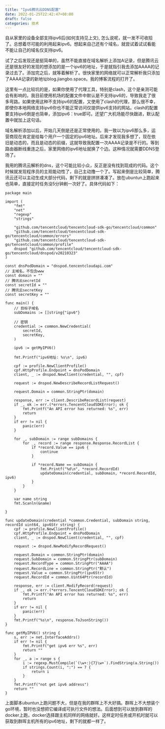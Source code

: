 ```yaml
---
title: "Ipv6腾讯云DDNS配置"
date: 2022-01-25T22:42:47+08:00
draft: false
categories: 技术
---
```


自从家里的设备全部支持ipv6后(如何支持见上文), 怎么说呢，就一发不可收拾了。总想着尽可能的利用起来ipv6。想起来自己还有个域名，就尝试着试试看能不能让自己的域名仅支持ipv6。



试了之后发现还是挺简单的，虽然不能直接在域名解析上添加A记录，但是腾讯云还是很友好的发现的想添加的是一个ipv6的地址，于是就指引我去添加AAAA的记录过去了。添加完之后，就等着解析了。很快家里的网络就可以正常解析我只添加了AAAA记录的新地址blog.jiangbo.space。我的博客流程的打开了。



这里有一点比较坑的是，如果你使用了代理工具，特别是clash，这个是亲测可能会有影响的。我目前使用机场的配置文件中默认是不支持ipv6的，导致我走了很多弯路。如果使用这种不支持ipv6的配置，又使用了clash的代理，那么很不幸，即使你本地网络支持ipv6你也不能正常访问仅提供ipv6支持的网站。clash的配置要支持ipv6倒是也简单，添加ipv6：true即可。还望广大机场能尽快跟进，默认配置中就加上这句话。



域名解析添加以后，开始几天倒是还是正常使用的。我一致以为ipv6那么多，运营商现在肯定是给每个用户一个固定的ipv6地址。后来才发现我多想了，现在依旧是动态的，而且是动态的前缀，这就导致我配置一次AAAA记录是不行的。等到路由器断线重连之后，家里网络的ipv6地址就换了个边。这种情况就需要DDNS登场了。



我用的腾讯云解析的dns，这个可能比较小众，反正是没有找到现成的代码。这个时候就发现程序员的主观能动性了，自己主动撸一个了。写起来倒是比较简单，腾讯云还可以主动生成大部分代码，剩下的就是拼拼凑凑了。放在ubuntun上跑起来也简单，直接定时任务没5分钟刷一次好了。具体代码如下：

```
package main

import (
	"fmt"
	"net"
	"regexp"
	"strings"

	"github.com/tencentcloud/tencentcloud-sdk-go/tencentcloud/common"
	"github.com/tencentcloud/tencentcloud-sdk-go/tencentcloud/common/errors"
	"github.com/tencentcloud/tencentcloud-sdk-go/tencentcloud/common/profile"
	dnspod "github.com/tencentcloud/tencentcloud-sdk-go/tencentcloud/dnspod/v20210323"
)

const dnsPodDomain = "dnspod.tencentcloudapi.com"
// 主域名，不包含www
const domain = ""
// 腾讯云secretId
const secretId = ""
// 腾讯云secretKey
const secretKey = ""

func main() {
	// 目标子域名
	subDomains := []string{"ipv6"}

	// 密钥
	credential := common.NewCredential(
		secretId,
		secretKey,
	)

	ipv6 := getMyIPV6()

	fmt.Printf("ipv6地址: %s\n", ipv6)

	cpf := profile.NewClientProfile()
	cpf.HttpProfile.Endpoint = dnsPodDomain
	client, _ := dnspod.NewClient(credential, "", cpf)

	request := dnspod.NewDescribeRecordListRequest()

	request.Domain = common.StringPtr(domain)

	response, err := client.DescribeRecordList(request)
	if _, ok := err.(*errors.TencentCloudSDKError); ok {
		fmt.Printf("An API error has returned: %s", err)
		return
	}
	if err != nil {
		panic(err)
	}

	for _, subDomain := range subDomains {
		for _, record := range response.Response.RecordList {
			if *record.Value == ipv6 {
				continue
			}

			if *record.Name == subDomain {
				fmt.Printf("%d\n", *record.RecordId)
				updateDomain(credential, subDomain, *record.RecordId, ipv6)
			}
		}
	}

	var name string
	fmt.Scanln(&name)

}

func updateDomain(credential *common.Credential, subDomain string, recordId uint64, ipv6Str string) {
	cpf := profile.NewClientProfile()
	cpf.HttpProfile.Endpoint = dnsPodDomain
	client, _ := dnspod.NewClient(credential, "", cpf)

	request := dnspod.NewModifyRecordRequest()

	request.Domain = common.StringPtr(domain)
	request.SubDomain = common.StringPtr(subDomain)
	request.RecordType = common.StringPtr("AAAA")
	request.RecordLine = common.StringPtr("默认")
	request.Value = common.StringPtr(ipv6Str)
	request.RecordId = common.Uint64Ptr(recordId)

	response, err := client.ModifyRecord(request)
	if _, ok := err.(*errors.TencentCloudSDKError); ok {
		fmt.Printf("An API error has returned: %s", err)
		return
	}
	if err != nil {
		panic(err)
	}
	fmt.Printf("%s\n", response.ToJsonString())
}

func getMyIPV6() string {
	s, err := net.InterfaceAddrs()
	if err != nil {
		fmt.Printf("get ipv6 err %s", err)
		return ""
	}
	for _, a := range s {
		i := regexp.MustCompile(`(\w+:){7}\w+`).FindString(a.String())
		if strings.Count(i, ":") == 7 {
			return i
		}
	}
	fmt.Printf("not get ipv6 address")
	return ""
}
```

上面脚本ubuntun上跑问题不大，但是在我的群晖上不大好搞。群晖上不大想装个go环境，暂时也没想把它编译成可执行文件的想法。后面想到可以放到群晖的docker上跑，docker选择跟主机同样的网络就好。这样定时任务或开机时就可以获取到群晖主机所有的ipv6地址，剩下的就都一样了。

